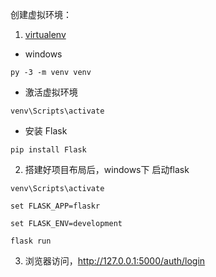 创建虚拟环境：
1. [virtualenv ](https://dormousehole.readthedocs.io/en/latest/installation.html#install-create-env)
- windows
```
py -3 -m venv venv
```
- 激活虚拟环境
```
venv\Scripts\activate
```
- 安装 Flask
```
pip install Flask
```
2. 搭建好项目布局后，windows下 启动flask
```
venv\Scripts\activate

set FLASK_APP=flaskr

set FLASK_ENV=development

flask run
```
3. 浏览器访问，http://127.0.0.1:5000/auth/login